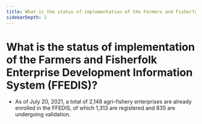 ```yaml
---
title: What is the status of implementation of the Farmers and Fisherfolk Enterprise Development Information System FFEDIS?
sidebarDepth: 2
---
```


# What is the status of implementation of the Farmers and Fisherfolk Enterprise Development Information System (FFEDIS)?


 - As of July 20, 2021, a total of 2,148 agri-fishery enterprises are already enrolled in the FFEDIS, of which 1,313 are registered and 835 are undergoing validation.
